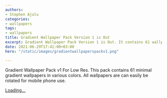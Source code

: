 ```yaml
---
authors:
- Stephen Ajulu
categories:
- wallpapers
tags:
- wallpapers
title: Gradient Wallpaper Pack Version 1 is Out
excerpt: Gradient Wallpaper Pack Version 1 is Out. It contains 61 wallpapers.
date: 2021-06-29T17:41:00+03:00
hero: "/static/images/gradientwallpaperspackv1.png"

---
```

Gradient Wallpaper Pack v1 For Low Res. This pack contains 61 minimal gradient wallpapers in various colors. All wallpapers are can easily be rotated for mobile phone use.

<script src="https://gumroad.com/js/gumroad-embed.js"></script>
<div class="gumroad-product-embed"><a href="https://gumroad.com/l/nIgIr">Loading...</a></div>